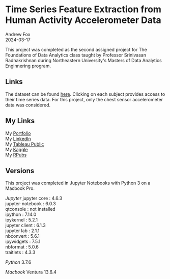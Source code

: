 # Time Series Feature Extraction from Human Activity Accelerometer Data

Andrew Fox
<br>2024-03-17

This project was completed as the second assigned project for The Foundations of Data Analytics class taught by Professor Srinivasan Radhakrishnan during Northeastern University's Masters of Data Analytics Enginnering program.

## Links
The dataset can be found [here](https://www.uni-mannheim.de/dws/research/projects/activity-recognition/dataset/dataset-realworld/). Clicking on each subject provides access to their time series data. For this project, only the chest sensor accelerometer data was considered.

## My Links
My [Portfolio](https://andrewfox1.wordpress.com/data-science/)
<br>
My [LinkedIn](www.linkedin.com/in/ajfandrewjfox)
<br>
My [Tableau Public](https://public.tableau.com/app/profile/andrew.fox3475)
<br>
My [Kaggle](https://www.kaggle.com/andrewjfox)
<br>
My [RPubs](https://rpubs.com/AndrewFox)

## Versions
This project was completed in Jupyter Notebooks with Python 3 on a Macbook Pro.

*Jupyter*
jupyter core     : 4.6.3<br>
jupyter-notebook : 6.0.3<br>
qtconsole        : not installed<br>
ipython          : 7.14.0<br>
ipykernel        : 5.2.1<br>
jupyter client   : 6.1.3<br>
jupyter lab      : 2.1.1<br>
nbconvert        : 5.6.1<br>
ipywidgets       : 7.5.1<br>
nbformat         : 5.0.6<br>
traitlets        : 4.3.3<br>

*Python*
3.7.6

*Macbook*
Ventura 13.6.4

